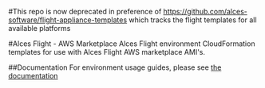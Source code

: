 #This repo is now deprecated in preference of https://github.com/alces-software/flight-appliance-templates which tracks the flight templates for all available platforms

#Alces Flight - AWS Marketplace
Alces Flight environment CloudFormation templates for use with Alces Flight AWS marketplace AMI's. 

##Documentation
For environment usage guides, please see [the documentation](http://alces-flight-appliance-docs.readthedocs.org/en/latest/) 
